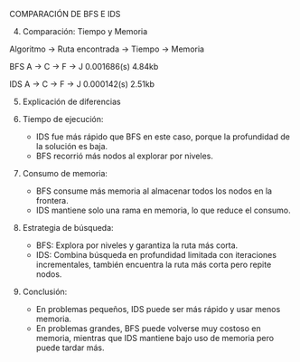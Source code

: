 COMPARACIÓN DE BFS E IDS

4. Comparación: Tiempo y Memoria

 Algoritmo →  Ruta encontrada     →    Tiempo →  Memoria
 
 
 BFS        A → C → F → J           0.001686(s)     4.84kb   
 
 
 
 IDS        A → C → F → J           0.000142(s)     2.51kb       

5. Explicación de diferencias
1. Tiempo de ejecución:
   - IDS fue más rápido que BFS en este caso, porque la profundidad de la solución es baja.
   - BFS recorrió más nodos al explorar por niveles.

2. Consumo de memoria:
   - BFS consume más memoria al almacenar todos los nodos en la frontera.
   - IDS mantiene solo una rama en memoria, lo que reduce el consumo.

3. Estrategia de búsqueda:
   - BFS: Explora por niveles y garantiza la ruta más corta.
   - IDS: Combina búsqueda en profundidad limitada con iteraciones incrementales, también encuentra la ruta más corta pero repite nodos.

4. Conclusión:
   - En problemas pequeños, IDS puede ser más rápido y usar menos memoria.
   - En problemas grandes, BFS puede volverse muy costoso en memoria, mientras que IDS mantiene bajo uso de memoria pero puede tardar más.
